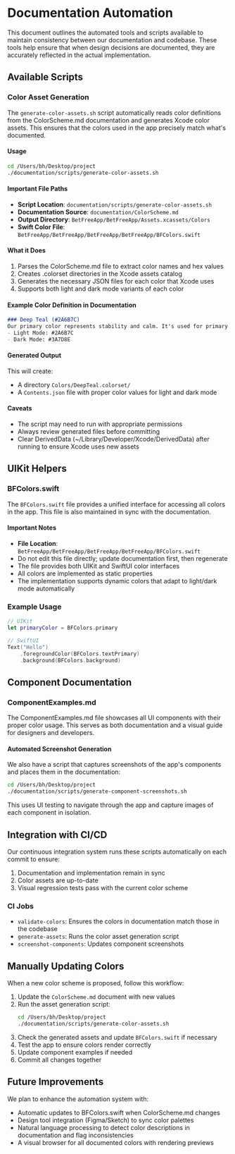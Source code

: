 # Documentation Automation

This document outlines the automated tools and scripts available to maintain consistency between our documentation and codebase. These tools help ensure that when design decisions are documented, they are accurately reflected in the actual implementation.

## Available Scripts

### Color Asset Generation

The `generate-color-assets.sh` script automatically reads color definitions from the ColorScheme.md documentation and generates Xcode color assets. This ensures that the colors used in the app precisely match what's documented.

#### Usage

```bash
cd /Users/bh/Desktop/project
./documentation/scripts/generate-color-assets.sh
```

#### Important File Paths

- **Script Location**: `documentation/scripts/generate-color-assets.sh`
- **Documentation Source**: `documentation/ColorScheme.md`
- **Output Directory**: `BetFreeApp/BetFreeApp/Assets.xcassets/Colors`
- **Swift Color File**: `BetFreeApp/BetFreeApp/BetFreeApp/BetFreeApp/BFColors.swift`

#### What it Does

1. Parses the ColorScheme.md file to extract color names and hex values
2. Creates .colorset directories in the Xcode assets catalog
3. Generates the necessary JSON files for each color that Xcode uses
4. Supports both light and dark mode variants of each color

#### Example Color Definition in Documentation

```markdown
### Deep Teal (#2A6B7C)
Our primary color represents stability and calm. It's used for primary buttons, navigation elements, and key UI components.
- Light Mode: #2A6B7C
- Dark Mode: #3A7D8E
```

#### Generated Output

This will create:
- A directory `Colors/DeepTeal.colorset/`
- A `Contents.json` file with proper color values for light and dark mode

#### Caveats

- The script may need to run with appropriate permissions
- Always review generated files before committing
- Clear DerivedData (~/Library/Developer/Xcode/DerivedData) after running to ensure Xcode uses new assets

## UIKit Helpers

### BFColors.swift

The `BFColors.swift` file provides a unified interface for accessing all colors in the app. This file is also maintained in sync with the documentation.

#### Important Notes

- **File Location**: `BetFreeApp/BetFreeApp/BetFreeApp/BetFreeApp/BFColors.swift` 
- Do not edit this file directly; update documentation first, then regenerate
- The file provides both UIKit and SwiftUI color interfaces
- All colors are implemented as static properties
- The implementation supports dynamic colors that adapt to light/dark mode automatically

### Example Usage

```swift
// UIKit
let primaryColor = BFColors.primary

// SwiftUI
Text("Hello")
    .foregroundColor(BFColors.textPrimary)
    .background(BFColors.background)
```

## Component Documentation

### ComponentExamples.md

The ComponentExamples.md file showcases all UI components with their proper color usage. This serves as both documentation and a visual guide for designers and developers.

#### Automated Screenshot Generation

We also have a script that captures screenshots of the app's components and places them in the documentation:

```bash
cd /Users/bh/Desktop/project
./documentation/scripts/generate-component-screenshots.sh
```

This uses UI testing to navigate through the app and capture images of each component in isolation.

## Integration with CI/CD

Our continuous integration system runs these scripts automatically on each commit to ensure:

1. Documentation and implementation remain in sync
2. Color assets are up-to-date
3. Visual regression tests pass with the current color scheme

### CI Jobs

- `validate-colors`: Ensures the colors in documentation match those in the codebase
- `generate-assets`: Runs the color asset generation script
- `screenshot-components`: Updates component screenshots

## Manually Updating Colors

When a new color scheme is proposed, follow this workflow:

1. Update the `ColorScheme.md` document with new values
2. Run the asset generation script:
   ```bash
   cd /Users/bh/Desktop/project
   ./documentation/scripts/generate-color-assets.sh
   ```
3. Check the generated assets and update `BFColors.swift` if necessary
4. Test the app to ensure colors render correctly
5. Update component examples if needed
6. Commit all changes together

## Future Improvements

We plan to enhance the automation system with:

- Automatic updates to BFColors.swift when ColorScheme.md changes
- Design tool integration (Figma/Sketch) to sync color palettes
- Natural language processing to detect color descriptions in documentation and flag inconsistencies
- A visual browser for all documented colors with rendering previews 
